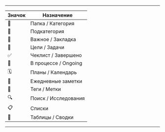 
---

| Значок | Назначение |
|-------|-----------|
| 📁 | Папка / Категория |
| 📂 | Подкатегория |
| 📌 | Важное / Закладка |
| 🎯 | Цели / Задачи |
| ✅ | Чеклист / Завершено |
| 🔄 | В процессе / Оngoing |
| 🗓️ | Планы / Календарь |
| 📅 | Ежедневные заметки |
| 🔖 | Теги / Метки |
| 🔍 | Поиск / Исследования |
| 📋 | Списки |
| 🧾 | Таблицы / Сводки |

---
